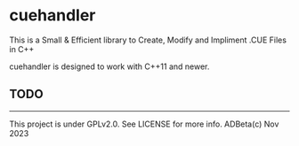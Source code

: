 # cuehandler

This is a Small & Efficient library to Create, Modify and Impliment .CUE Files
in C++

cuehandler is designed to work with C++11 and newer.

## TODO

----
This project is under GPLv2.0. See LICENSE for more info. ADBeta(c) Nov 2023
